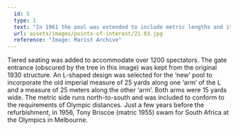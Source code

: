 ```yaml
---
  id: 5
  type: 1
  text: "In 1961 the pool was extended to include metric lengths and its surrounds were upgraded. This photograph was taken from the Old Chapel. "
  url: assets/images/points-of-interest/21.03.jpg
  reference: "Image: Marist Archive"
---
```

Tiered seating was added to accommodate over 1200 spectators. The gate entrance (obscured by the tree in this image) was kept from the original 1930 structure. An L-shaped design was selected for the ‘new’ pool to incorporate the old imperial measure of 25 yards along one ‘arm’ of the L and a measure of 25 meters along the other ‘arm’. Both arms were 15 yards wide. The metric side runs north-to-south and was included to conform to the requirements of Olympic distances. Just a few years before the refurbishment, in 1956, Tony Briscoe (matric 1955) swam for South Africa at the Olympics in Melbourne.
        